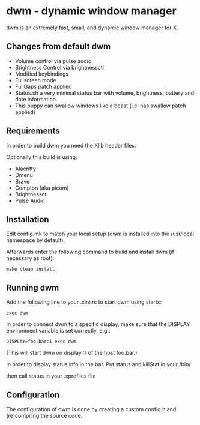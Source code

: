 

dwm - dynamic window manager
============================
dwm is an extremely fast, small, and dynamic window manager for X.

Changes from default dwm
------------------------

- Volume control via pulse audio
- Brightness Control via brightnessctl
- Modified keybindings
- Fullscreen mode
- FullGaps patch applied
- Status.sh a very minimal status bar with volume, brightness, battery and date information.
- This puppy can swallow windows like a beast (i.e. has swallow patch applied)


Requirements
------------
In order to build dwm you need the Xlib header files.

Optionally this build is using:

- Alacritty
- Dmenu
- Brave
- Compton (aka picom)
- Brightnessctl
- Pulse Audio


Installation
------------
Edit config.mk to match your local setup (dwm is installed into
the /usr/local namespace by default).

Afterwards enter the following command to build and install dwm (if
necessary as root):

    make clean install


Running dwm
-----------
Add the following line to your .xinitrc to start dwm using startx:

    exec dwm

In order to connect dwm to a specific display, make sure that
the DISPLAY environment variable is set correctly, e.g.:

    DISPLAY=foo.bar:1 exec dwm

(This will start dwm on display :1 of the host foo.bar.)

In order to display status info in the bar. Put status and killStat in your /bin/

then call status in your .xprofiles file

Configuration
-------------
The configuration of dwm is done by creating a custom config.h
and (re)compiling the source code.
